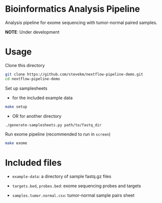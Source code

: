 # Bioinformatics Analysis Pipeline

Analysis pipeline for exome sequencing with tumor-normal paired samples.

__NOTE__: Under development

# Usage

Clone this directory

```bash
git clone https://github.com/stevekm/nextflow-pipeline-demo.git
cd nextflow-pipeline-demo
```

Set up samplesheets

- for the included example data

```bash
make setup
```

- OR for another directory

```bash
./generate-samplesheets.py path/to/fastq_dir
```

Run exome pipeline (recommended to run in `screen`)

```bash
make exome
```
# Included files

- `example-data`: a directory of sample fastq.gz files

- `targets.bed`, `probes.bed`: exome sequencing probes and targets

- `samples.tumor.normal.csv`: tumor-normal sample pairs sheet

